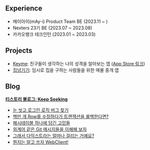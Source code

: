 ## Experience
- 메이아이(mAy-i) Product Team BE (2023.11 ~ )
- Nexters 23기 BE (2023.07 ~ 2023.08)
- 카카오뱅크 테크인턴 (2023.01 ~ 2023.03)

## Projects
- [Keyme](https://github.com/Nexters/keyme-backend): 친구들이 생각하는 나의 성격을 알아보는 앱 ([App Store 링크](https://apps.apple.com/kr/app/keyme/id6458787411))
- [집넘기기](https://github.com/jminie-o8o/Home-Rent-App): 임시로 집을 구하는 사람들을 위한 매물 중개 앱

## Blog
**[티스토리 블로그: Keep Seeking](https://keepseeking.tistory.com/)**

- [눈 씻고 로그인 로직 버그 찾기](https://keepseeking.tistory.com/15)
- [백만 개 Row를 수정하다가 트랜잭션을 롤백한다면?](https://keepseeking.tistory.com/18)
- [해시테이블 하나에 담긴 고민들](https://keepseeking.tistory.com/19)
- [외계어 같은 Git 메시지들을 이해해 보자](https://keepseeking.tistory.com/17)
- [그래서 다익스트라는 얼마나 걸리는 거예요?](https://keepseeking.tistory.com/14)
- [뭔지는 알고 쓰자 WebClient!](https://keepseeking.tistory.com/13)
